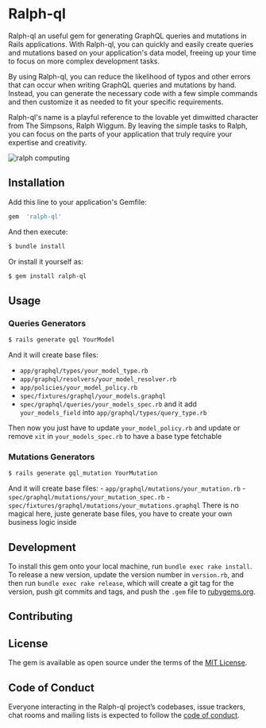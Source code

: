 # Ralph-ql

Ralph-ql an useful gem for generating GraphQL queries and mutations in Rails applications. With Ralph-ql, you can quickly and easily create queries and mutations based on your application's data model, freeing up your time to focus on more complex development tasks.

By using Ralph-ql, you can reduce the likelihood of typos and other errors that can occur when writing GraphQL queries and mutations by hand. Instead, you can generate the necessary code with a few simple commands and then customize it as needed to fit your specific requirements.

Ralph-ql's name is a playful reference to the lovable yet dimwitted character from The Simpsons, Ralph Wiggum. By leaving the simple tasks to Ralph, you can focus on the parts of your application that truly require your expertise and creativity.

![ralph computing](https://media.giphy.com/media/xT5LMI5WLGkftxKJeE/giphy.gif)

## Installation
Add this line to your application's Gemfile:
```ruby
gem  'ralph-ql'
```
And then execute:
```bash
$ bundle install
```

Or install it yourself as:

```bash
$ gem install ralph-ql
```
 
## Usage
### Queries Generators
```bash
$ rails generate gql YourModel
```
And it will create base files:
 - `app/graphql/types/your_model_type.rb`
 - `app/graphql/resolvers/your_model_resolver.rb`
-  `app/policies/your_model_policy.rb` 
 - `spec/fixtures/graphql/your_models.graphql`
 - `spec/graphql/queries/your_models_spec.rb` 
 and it  add  `your_models_field` into `app/graphql/types/query_type.rb`

Then now you just have to update  `your_model_policy.rb` and update or remove `xit`  in `your_models_spec.rb` to have a base type fetchable

### Mutations Generators
```bash
$ rails generate gql_mutation YourMutation
```
And it will create base files:
      - `app/graphql/mutations/your_mutation.rb`
      - `spec/graphql/mutations/your_mutation_spec.rb`
      - `spec/fixtures/graphql/mutations/your_mutations.graphql`
There is no magical here, juste generate base files, you have to create your own business logic inside 

## Development

To install this gem onto your local machine, run `bundle exec rake install`. To release a new version, update the version number in `version.rb`, and then run `bundle exec rake release`, which will create a git tag for the version, push git commits and tags, and push the `.gem` file to [rubygems.org](https://rubygems.org).

  

## Contributing
## License
The gem is available as open source under the terms of the [MIT License](https://opensource.org/licenses/MIT).

## Code of Conduct

Everyone interacting in the Ralph-ql project’s codebases, issue trackers, chat rooms and mailing lists is expected to follow the [code of conduct](https://github.com/tymate/Ralph-ql/blob/main/CODE_OF_CONDUCT.md).
